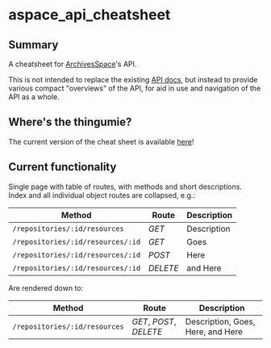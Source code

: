 # aspace_api_cheatsheet

## Summary
A cheatsheet for [ArchivesSpace](https://github.com/archivesspace/archivesspace)'s API.

This is not intended to replace the existing [API docs](https://archivesspace.github.io/archivesspace/api/), 
but instead to provide various compact "overviews" of the API, for aid in use and navigation of the API as a whole.

## Where's the thingumie?
The current version of the cheat sheet is available [here](https://pobocks.github.io/aspace_api_cheatsheet/)!

## Current functionality
Single page with table of routes, with methods and short descriptions.  
Index and all individual object routes are collapsed, e.g.:

| Method | Route | Description
| --- | --- | --- |
| `/repositories/:id/resources` | *GET*   | Description |
| `/repositories/:id/resources/:id` | *GET*    | Goes |
| `/repositories/:id/resources/:id` | *POST* | Here | 
| `/repositories/:id/resources/:id` | *DELETE* | and Here |

Are rendered down to:

| Method | Route | Description |
| --- | --- | --- |
| `/repositories/:id/resources` | *GET*, *POST*, *DELETE* | Description, Goes, Here, and Here |
